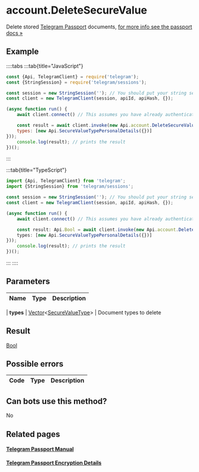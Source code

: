 # account.DeleteSecureValue

Delete stored [Telegram Passport](https://core.telegram.org/passport) documents, [for more info see the passport docs »](https://core.telegram.org/passport/encryption#encryption)



## Example

::::tabs
:::tab{title="JavaScript"}
```js
const {Api, TelegramClient} = require('telegram');
const {StringSession} = require('telegram/sessions');

const session = new StringSession(''); // You should put your string session here
const client = new TelegramClient(session, apiId, apiHash, {});

(async function run() {
    await client.connect() // This assumes you have already authenticated with .start()

    const result = await client.invoke(new Api.account.DeleteSecureValue({
    types: [new Api.SecureValueTypePersonalDetails({})]
}));
    console.log(result); // prints the result
})();
```
:::

:::tab{title="TypeScript"}
```ts
import {Api, TelegramClient} from 'telegram';
import {StringSession} from 'telegram/sessions';

const session = new StringSession(''); // You should put your string session here
const client = new TelegramClient(session, apiId, apiHash, {});

(async function run() {
    await client.connect() // This assumes you have already authenticated with .start()

    const result: Api.Bool = await client.invoke(new Api.account.DeleteSecureValue({
    types: [new Api.SecureValueTypePersonalDetails({})]
}));
    console.log(result); // prints the result
})();
```
:::
::::



## Parameters

| Name | Type | Description |
| :--: | ---- | ----------- |

| **types** | [Vector](https://core.telegram.org/type/Vector%20t)<[SecureValueType](https://core.telegram.org/type/SecureValueType)> | Document types to delete 


## Result

[Bool](https://core.telegram.org/type/Bool)



## Possible errors

| Code | Type | Description |
| :--: | ---- | ----------- |



## Can bots use this method?

No

## Related pages

#### [Telegram Passport Manual](https://core.telegram.org/passport)

#### [Telegram Passport Encryption Details](https://core.telegram.org/passport/encryption)


